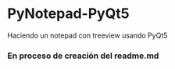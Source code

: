 # PyNotepad-PyQt5
Haciendo un notepad con treeview usando PyQt5
### En proceso de creación del readme.md
